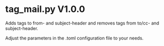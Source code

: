 tag_mail.py V1.0.0
==================

Adds tags to from- and subject-header and removes tags from to/cc- and subject-header.

Adjust the parameters in the .toml configuration file to your needs.
